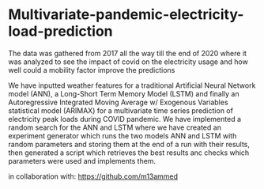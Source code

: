 # Multivariate-pandemic-electricity-load-prediction
The data was gathered from 2017 all the way till the end of 2020 where it was analyzed to see the impact of covid on the electricity usage and how well could a mobility factor improve the predictions

We have inputted weather features for a traditional Artificial Neural Network model (ANN), a Long-Short Term Memory Model (LSTM) and finally an Autoregressive Integrated Moving Average w/ Exogenous Variables statistical model (ARIMAX) for a multivariate time series prediction of electricity peak loads during COVID pandemic. We have implemented a random search for the ANN and LSTM where we have created an experiment generator which runs the two models ANN and LSTM with random parameters and storing them at the end of a run with their results, then generated a script which retrieves the best results anc checks which parameters were used and implements them.


in collaboration with: https://github.com/m13ammed
